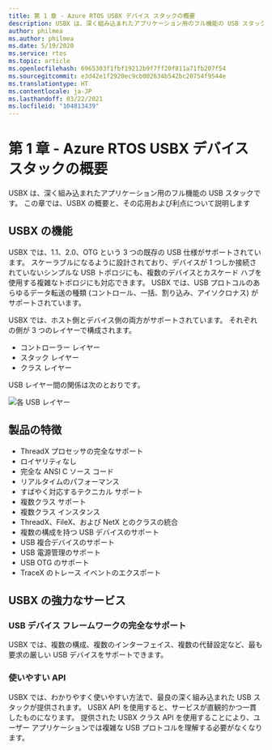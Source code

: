 ```yaml
---
title: 第 1 章 - Azure RTOS USBX デバイス スタックの概要
description: USBX は、深く組み込まれたアプリケーション用のフル機能の USB スタックです。 この章では、USBX の概要と、その応用および利点について説明します。
author: philmea
ms.author: philmea
ms.date: 5/19/2020
ms.service: rtos
ms.topic: article
ms.openlocfilehash: 6965303f1fbf19212b9f7ff20f811a71fb207f54
ms.sourcegitcommit: e3d42e1f2920ec9cb002634b542bc20754f9544e
ms.translationtype: HT
ms.contentlocale: ja-JP
ms.lasthandoff: 03/22/2021
ms.locfileid: "104813439"
---
```

# <a name="chapter-1---introduction-to-azure-rtos-usbx-device-stack"></a>第 1 章 - Azure RTOS USBX デバイス スタックの概要

USBX は、深く組み込まれたアプリケーション用のフル機能の USB スタックです。 この章では、USBX の概要と、その応用および利点について説明します 

## <a name="usbx-features"></a>USBX の機能

USBX では、1.1、2.0、OTG という 3 つの既存の USB 仕様がサポートされています。 スケーラブルになるように設計されており、デバイスが 1 つしか接続されていないシンプルな USB トポロジにも、複数のデバイスとカスケード ハブを使用する複雑なトポロジにも対応できます。 USBX では、USB プロトコルのあらゆるデータ転送の種類 (コントロール、一括、割り込み、アイソクロナス) がサポートされています。

USBX では、ホスト側とデバイス側の両方がサポートされています。 それぞれの側が 3 つのレイヤーで構成されます。

- コントローラー レイヤー
- スタック レイヤー
- クラス レイヤー

USB レイヤー間の関係は次のとおりです。

![各 USB レイヤー](media/usbx-device-stack/usb-layers.png)

## <a name="product-highlights"></a>製品の特徴

- ThreadX プロセッサの完全なサポート
- ロイヤリティなし
- 完全な ANSI C ソース コード
- リアルタイムのパフォーマンス
- すばやく対応するテクニカル サポート
- 複数クラス サポート
- 複数クラス インスタンス
- ThreadX、FileX、および NetX とのクラスの統合
- 複数の構成を持つ USB デバイスのサポート
- USB 複合デバイスのサポート
- USB 電源管理のサポート
- USB OTG のサポート
- TraceX のトレース イベントのエクスポート

## <a name="powerful-services-of-usbx"></a>USBX の強力なサービス

### <a name="complete-usb-device-framework-support"></a>USB デバイス フレームワークの完全なサポート

USBX では、複数の構成、複数のインターフェイス、複数の代替設定など、最も要求の厳しい USB デバイスをサポートできます。

### <a name="easy-to-use-apis"></a>使いやすい API

USBX では、わかりやすく使いやすい方法で、最良の深く組み込まれた USB スタックが提供されます。 USBX API を使用すると、サービスが直観的かつ一貫したものになります。 提供された USBX クラス API を使用することにより、ユーザー アプリケーションでは複雑な USB プロトコルを理解する必要がなくなります。
